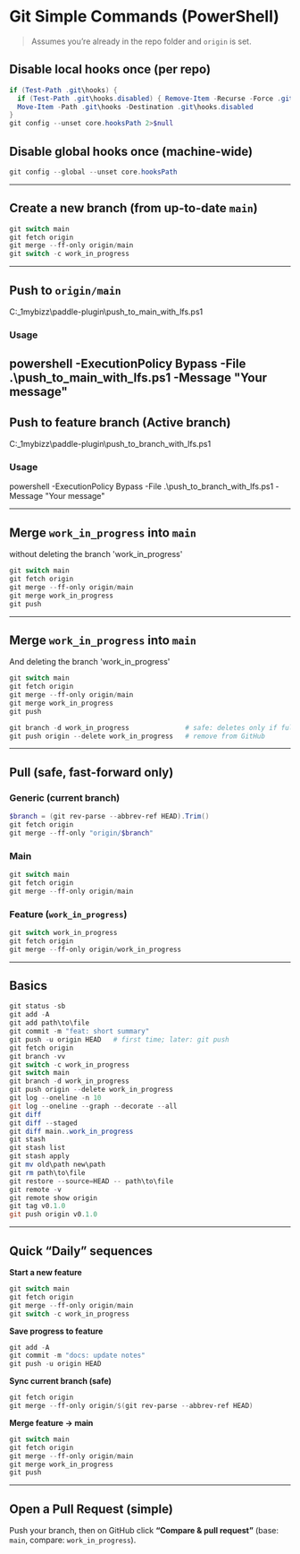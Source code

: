 
# Git Simple Commands (PowerShell)

> Assumes you’re already in the repo folder and `origin` is set.

## Disable local hooks once (per repo)

```powershell
if (Test-Path .git\hooks) {
  if (Test-Path .git\hooks.disabled) { Remove-Item -Recurse -Force .git\hooks.disabled }
  Move-Item -Path .git\hooks -Destination .git\hooks.disabled
}
git config --unset core.hooksPath 2>$null
```

## Disable global hooks once (machine-wide)

```powershell
git config --global --unset core.hooksPath
```

---

## Create a new branch (from up-to-date `main`)

```powershell
git switch main
git fetch origin
git merge --ff-only origin/main
git switch -c work_in_progress
```
---

## Push to `origin/main` 
C:\_1mybizz\paddle-plugin\push_to_main_with_lfs.ps1
### Usage
powershell -ExecutionPolicy Bypass -File .\push_to_main_with_lfs.ps1 -Message "Your message"
---

## Push to feature branch (Active branch)
C:\_1mybizz\paddle-plugin\push_to_branch_with_lfs.ps1
### Usage
powershell -ExecutionPolicy Bypass -File .\push_to_branch_with_lfs.ps1 -Message "Your message"

---

## Merge `work_in_progress` into `main`
without deleting the branch 'work_in_progress'

```powershell
git switch main
git fetch origin
git merge --ff-only origin/main
git merge work_in_progress
git push
```

---

## Merge `work_in_progress` into `main`
And deleting the branch 'work_in_progress'

```powershell
git switch main
git fetch origin
git merge --ff-only origin/main
git merge work_in_progress
git push

git branch -d work_in_progress              # safe: deletes only if fully merged
git push origin --delete work_in_progress   # remove from GitHub
```

---

## Pull (safe, fast-forward only)

### Generic (current branch)

```powershell
$branch = (git rev-parse --abbrev-ref HEAD).Trim()
git fetch origin
git merge --ff-only "origin/$branch"
```

### Main

```powershell
git switch main
git fetch origin
git merge --ff-only origin/main
```

### Feature (`work_in_progress`)

```powershell
git switch work_in_progress
git fetch origin
git merge --ff-only origin/work_in_progress
```

---

## Basics

```powershell
git status -sb
git add -A
git add path\to\file
git commit -m "feat: short summary"
git push -u origin HEAD   # first time; later: git push
git fetch origin
git branch -vv
git switch -c work_in_progress
git switch main
git branch -d work_in_progress
git push origin --delete work_in_progress
git log --oneline -n 10
git log --oneline --graph --decorate --all
git diff
git diff --staged
git diff main..work_in_progress
git stash
git stash list
git stash apply
git mv old\path new\path
git rm path\to\file
git restore --source=HEAD -- path\to\file
git remote -v
git remote show origin
git tag v0.1.0
git push origin v0.1.0
```

---

## Quick “Daily” sequences

**Start a new feature**

```powershell
git switch main
git fetch origin
git merge --ff-only origin/main
git switch -c work_in_progress
```

**Save progress to feature**

```powershell
git add -A
git commit -m "docs: update notes"
git push -u origin HEAD
```

**Sync current branch (safe)**

```powershell
git fetch origin
git merge --ff-only origin/$(git rev-parse --abbrev-ref HEAD)
```

**Merge feature → main**

```powershell
git switch main
git fetch origin
git merge --ff-only origin/main
git merge work_in_progress
git push
```

---

## Open a Pull Request (simple)

Push your branch, then on GitHub click **“Compare & pull request”** (base: `main`, compare: `work_in_progress`).
